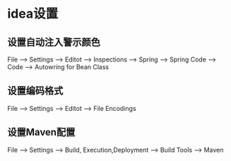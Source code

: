 # idea设置

## 设置自动注入警示颜色

File --> Settings --> Editot --> Inspections --> Spring --> Spring Code --> Code --> Autowring for Bean Class

## 设置编码格式

File --> Settings --> Editot --> File Encodings

## 设置Maven配置

File --> Settings -->  Build, Execution,Deployment --> Build Tools --> Maven